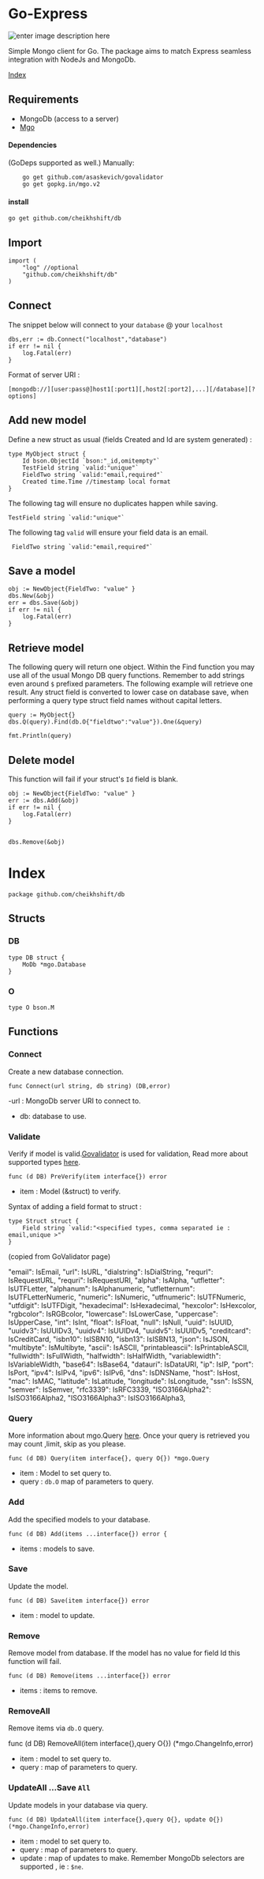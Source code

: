# Go-Express
![enter image description here](https://camo.githubusercontent.com/ed1230a48b6946283ee0d76185a726b49ba58254/68747470733a2f2f7472617669732d63692e6f72672f746f6f6c732f676f6465702e737667)

Simple Mongo client for Go. The package aims to match Express seamless integration with NodeJs and MongoDb.

[Index](#index)

## Requirements

 - MongoDb (access to a server)
 - [Mgo](https://godoc.org/labix.org/v2/mgo#Query) 

	
#### Dependencies
(GoDeps supported as well.)
Manually:

		go get github.com/asaskevich/govalidator
		go get gopkg.in/mgo.v2

#### install
	
	go get github.com/cheikhshift/db


## Import

	import (
		"log" //optional
		"github.com/cheikhshift/db"
	)

## Connect

The snippet below will connect to your `database` @ your `localhost`

	dbs,err := db.Connect("localhost","database") 
	if err != nil {
		log.Fatal(err)
	}

Format of server URI : 

	[mongodb://][user:pass@]host1[:port1][,host2[:port2],...][/database][?options]

## Add new model

Define a new struct as usual (fields Created and Id are system generated) :

	type MyObject struct {
		Id bson.ObjectId `bson:"_id,omitempty"`
		TestField string `valid:"unique"`
		FieldTwo string `valid:"email,required"`
		Created time.Time //timestamp local format
	}

The following tag will ensure no duplicates happen while saving. 

	TestField string `valid:"unique"`

The following tag `valid` will ensure your field data is an email.

	 FieldTwo string `valid:"email,required"`

## Save a model
	
	obj := NewObject{FieldTwo: "value" }
	dbs.New(&obj)	
	err = dbs.Save(&obj)
	if err != nil {
		log.Fatal(err)
	}

## Retrieve model

The following query will return one object. Within the Find function you may use all of the usual Mongo DB query functions. Remember to add strings even around `$` prefixed parameters. The following example will retrieve one result. Any struct field is converted to lower case on database save, when performing a query type struct field names without capital letters. 

	query := MyObject{}
	dbs.Q(query).Find(db.O{"fieldtwo":"value"}).One(&query)

	fmt.Println(query)

## Delete model
This function will fail if your struct's `Id` field is blank.

	obj := NewObject{FieldTwo: "value" }
	err := dbs.Add(&obj)	
	if err != nil {
		log.Fatal(err)
	}
	
	
	dbs.Remove(&obj)


# Index
	
	package github.com/cheikhshift/db

## Structs

### DB
	type DB struct {
		MoDb *mgo.Database
	}
	
### O
	type O bson.M
	

## Functions

### Connect
Create a new database connection.

	func Connect(url string, db string) (DB,error)

-url : MongoDb server URI to connect to.
- db: database to use.

### Validate
Verify if model is valid.[Govalidator](https://github.com/asaskevich/govalidator) is used for validation, Read more about supported types [here](https://github.com/asaskevich/govalidator).

	func (d DB) PreVerify(item interface{}) error

- item : Model (&struct) to verify.

Syntax of adding a field format to struct : 

	type Struct struct {
		Field string `valid:"<specified types, comma separated ie : email,unique >"`
	}

(copied from GoValidator page)

"email":          IsEmail,
"url":            IsURL,
"dialstring":     IsDialString,
"requrl":         IsRequestURL,
"requri":         IsRequestURI,
"alpha":          IsAlpha,
"utfletter":      IsUTFLetter,
"alphanum":       IsAlphanumeric,
"utfletternum":   IsUTFLetterNumeric,
"numeric":        IsNumeric,
"utfnumeric":     IsUTFNumeric,
"utfdigit":       IsUTFDigit,
"hexadecimal":    IsHexadecimal,
"hexcolor":       IsHexcolor,
"rgbcolor":       IsRGBcolor,
"lowercase":      IsLowerCase,
"uppercase":      IsUpperCase,
"int":            IsInt,
"float":          IsFloat,
"null":           IsNull,
"uuid":           IsUUID,
"uuidv3":         IsUUIDv3,
"uuidv4":         IsUUIDv4,
"uuidv5":         IsUUIDv5,
"creditcard":     IsCreditCard,
"isbn10":         IsISBN10,
"isbn13":         IsISBN13,
"json":           IsJSON,
"multibyte":      IsMultibyte,
"ascii":          IsASCII,
"printableascii": IsPrintableASCII,
"fullwidth":      IsFullWidth,
"halfwidth":      IsHalfWidth,
"variablewidth":  IsVariableWidth,
"base64":         IsBase64,
"datauri":        IsDataURI,
"ip":             IsIP,
"port":           IsPort,
"ipv4":           IsIPv4,
"ipv6":           IsIPv6,
"dns":            IsDNSName,
"host":           IsHost,
"mac":            IsMAC,
"latitude":       IsLatitude,
"longitude":      IsLongitude,
"ssn":            IsSSN,
"semver":         IsSemver,
"rfc3339":        IsRFC3339,
"ISO3166Alpha2":  IsISO3166Alpha2,
"ISO3166Alpha3":  IsISO3166Alpha3,

### Query
More information about mgo.Query [here](https://godoc.org/labix.org/v2/mgo#Query). Once your query is retrieved you may count ,limit, skip as you please.

	func (d DB) Query(item interface{}, query O{}) *mgo.Query

- item : Model to set query to.
- query : `db.O`  map of parameters to query.


### Add
Add the specified models to your database.

	func (d DB) Add(items ...interface{}) error {

- items : models to save.

### Save
Update the model.

	func (d DB) Save(item interface{}) error


- item : model to update.


### Remove
Remove model from database. If the model has no value for field Id this function will fail.

	func (d DB) Remove(items ...interface{}) error 

- items : items to remove.

### RemoveAll
Remove items via `db.O` query.

func (d DB) RemoveAll(item interface{},query  O{}) (*mgo.ChangeInfo,error)

- item : model to set query to.
- query :  map of parameters to query.

### UpdateAll ...Save `All` 
Update models in your database via query.

	func (d DB) UpdateAll(item interface{},query O{}, update O{}) (*mgo.ChangeInfo,error) 

- item : model to set query to.
- query : map of parameters to query.
- update : map of updates to make. Remember MongoDb selectors are supported , ie : `$ne`.
